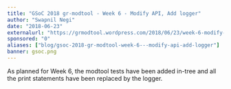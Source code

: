 ```yaml
---
title: "GSoC 2018 gr-modtool - Week 6 - Modify API, Add logger"
author: "Swapnil Negi"
date: "2018-06-23"
externalurl: "https://grmodtool.wordpress.com/2018/06/23/week-6-modify-api-add-logger/"
sponsored: "0"
aliases: ["blog/gsoc-2018-gr-modtool-week-6---modify-api-add-logger"]
banner: gsoc.png
---
```

As planned for Week 6, the modtool tests have been added in-tree and all the print statements have been replaced by the logger.
<!--more-->

